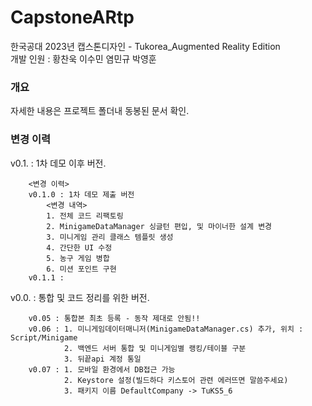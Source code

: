 # CapstoneARtp
 
한국공대 2023년 캡스톤디자인 - Tukorea_Augmented Reality Edition\
개발 인원 : 황찬욱 이수민 염민규 박영훈
 
### 개요
 
자세한 내용은 프로젝트 폴더내 동봉된 문서 확인.

### 변경 이력

v0.1. : 1차 데모 이후 버전.
```
    <변경 이력>
    v0.1.0 : 1차 데모 제출 버전
		<변경 내역>
		1. 전체 코드 리팩토링
		2. MinigameDataManager 싱글턴 편입, 및 마이너한 설계 변경
		3. 미니게임 관리 클래스 템플릿 생성
		4. 간단한 UI 수정
		5. 농구 게임 병합
		6. 미션 포인트 구현
    v0.1.1 :  
```

v0.0. : 통합 및 코드 정리를 위한 버전.
```
    v0.05 : 통합본 최초 등록 - 동작 제대로 안됨!!
    v0.06 : 1. 미니게임데이터매니저(MinigameDataManager.cs) 추가, 위치 : Script/Minigame
            2. 백엔드 서버 통합 및 미니게임별 랭킹/테이블 구분
            3. 뒤끝api 계정 통일 
    v0.07 : 1. 모바일 환경에서 DB접근 가능
            2. Keystore 설정(빌드하다 키스토어 관련 에러뜨면 말씀주세요)
            3. 패키지 이름 DefaultCompany -> TuKS5_6
```
